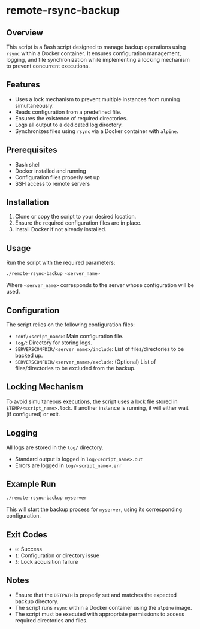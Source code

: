 # remote-rsync-backup

## Overview
This script is a Bash script designed to manage backup operations using `rsync` within a Docker container. It ensures configuration management, logging, and file synchronization while implementing a locking mechanism to prevent concurrent executions.

## Features
- Uses a lock mechanism to prevent multiple instances from running simultaneously.
- Reads configuration from a predefined file.
- Ensures the existence of required directories.
- Logs all output to a dedicated log directory.
- Synchronizes files using `rsync` via a Docker container with `alpine`.

## Prerequisites
- Bash shell
- Docker installed and running
- Configuration files properly set up
- SSH access to remote servers

## Installation
1. Clone or copy the script to your desired location.
2. Ensure the required configuration files are in place.
3. Install Docker if not already installed.

## Usage
Run the script with the required parameters:
```bash
./remote-rsync-backup <server_name>
```
Where `<server_name>` corresponds to the server whose configuration will be used.

## Configuration
The script relies on the following configuration files:
- `conf/<script_name>`: Main configuration file.
- `log/`: Directory for storing logs.
- `SERVERSCONFDIR/<server_name>/include`: List of files/directories to be backed up.
- `SERVERSCONFDIR/<server_name>/exclude`: (Optional) List of files/directories to be excluded from the backup.

## Locking Mechanism
To avoid simultaneous executions, the script uses a lock file stored in `$TEMP/<script_name>.lock`. If another instance is running, it will either wait (if configured) or exit.

## Logging
All logs are stored in the `log/` directory. 
- Standard output is logged in `log/<script_name>.out`
- Errors are logged in `log/<script_name>.err`

## Example Run
```bash
./remote-rsync-backup myserver
```
This will start the backup process for `myserver`, using its corresponding configuration.

## Exit Codes
- `0`: Success
- `1`: Configuration or directory issue
- `3`: Lock acquisition failure

## Notes
- Ensure that the `DSTPATH` is properly set and matches the expected backup directory.
- The script runs `rsync` within a Docker container using the `alpine` image.
- The script must be executed with appropriate permissions to access required directories and files.
